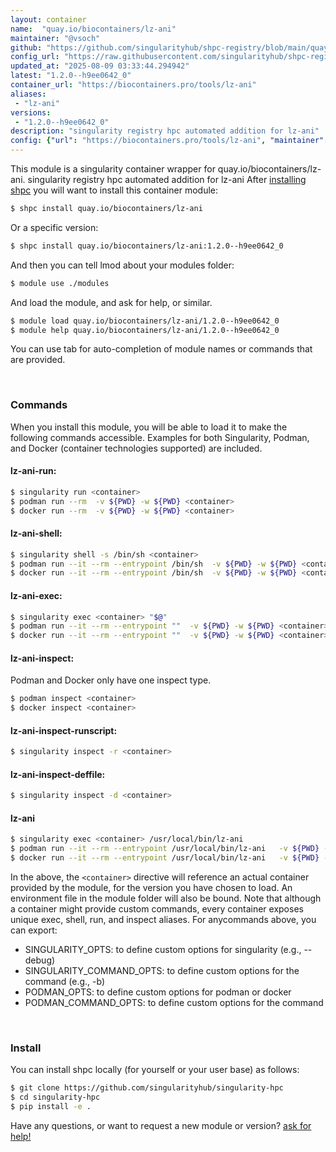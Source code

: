 ```yaml
---
layout: container
name:  "quay.io/biocontainers/lz-ani"
maintainer: "@vsoch"
github: "https://github.com/singularityhub/shpc-registry/blob/main/quay.io/biocontainers/lz-ani/container.yaml"
config_url: "https://raw.githubusercontent.com/singularityhub/shpc-registry/main/quay.io/biocontainers/lz-ani/container.yaml"
updated_at: "2025-08-09 03:33:44.294942"
latest: "1.2.0--h9ee0642_0"
container_url: "https://biocontainers.pro/tools/lz-ani"
aliases:
 - "lz-ani"
versions:
 - "1.2.0--h9ee0642_0"
description: "singularity registry hpc automated addition for lz-ani"
config: {"url": "https://biocontainers.pro/tools/lz-ani", "maintainer": "@vsoch", "description": "singularity registry hpc automated addition for lz-ani", "latest": {"1.2.0--h9ee0642_0": "sha256:e771c92ff432f9e4255cfb4d6c1c926f8918a2b66d278cc606779e15022bff13"}, "tags": {"1.2.0--h9ee0642_0": "sha256:e771c92ff432f9e4255cfb4d6c1c926f8918a2b66d278cc606779e15022bff13"}, "docker": "quay.io/biocontainers/lz-ani", "aliases": {"lz-ani": "/usr/local/bin/lz-ani"}}
---
```


This module is a singularity container wrapper for quay.io/biocontainers/lz-ani.
singularity registry hpc automated addition for lz-ani
After [installing shpc](#install) you will want to install this container module:


```bash
$ shpc install quay.io/biocontainers/lz-ani
```

Or a specific version:

```bash
$ shpc install quay.io/biocontainers/lz-ani:1.2.0--h9ee0642_0
```

And then you can tell lmod about your modules folder:

```bash
$ module use ./modules
```

And load the module, and ask for help, or similar.

```bash
$ module load quay.io/biocontainers/lz-ani/1.2.0--h9ee0642_0
$ module help quay.io/biocontainers/lz-ani/1.2.0--h9ee0642_0
```

You can use tab for auto-completion of module names or commands that are provided.

<br>

### Commands

When you install this module, you will be able to load it to make the following commands accessible.
Examples for both Singularity, Podman, and Docker (container technologies supported) are included.

#### lz-ani-run:

```bash
$ singularity run <container>
$ podman run --rm  -v ${PWD} -w ${PWD} <container>
$ docker run --rm  -v ${PWD} -w ${PWD} <container>
```

#### lz-ani-shell:

```bash
$ singularity shell -s /bin/sh <container>
$ podman run --it --rm --entrypoint /bin/sh  -v ${PWD} -w ${PWD} <container>
$ docker run --it --rm --entrypoint /bin/sh  -v ${PWD} -w ${PWD} <container>
```

#### lz-ani-exec:

```bash
$ singularity exec <container> "$@"
$ podman run --it --rm --entrypoint ""  -v ${PWD} -w ${PWD} <container> "$@"
$ docker run --it --rm --entrypoint ""  -v ${PWD} -w ${PWD} <container> "$@"
```

#### lz-ani-inspect:

Podman and Docker only have one inspect type.

```bash
$ podman inspect <container>
$ docker inspect <container>
```

#### lz-ani-inspect-runscript:

```bash
$ singularity inspect -r <container>
```

#### lz-ani-inspect-deffile:

```bash
$ singularity inspect -d <container>
```


#### lz-ani

```bash
$ singularity exec <container> /usr/local/bin/lz-ani
$ podman run --it --rm --entrypoint /usr/local/bin/lz-ani   -v ${PWD} -w ${PWD} <container> -c " $@"
$ docker run --it --rm --entrypoint /usr/local/bin/lz-ani   -v ${PWD} -w ${PWD} <container> -c " $@"
```



In the above, the `<container>` directive will reference an actual container provided
by the module, for the version you have chosen to load. An environment file in the
module folder will also be bound. Note that although a container
might provide custom commands, every container exposes unique exec, shell, run, and
inspect aliases. For anycommands above, you can export:

 - SINGULARITY_OPTS: to define custom options for singularity (e.g., --debug)
 - SINGULARITY_COMMAND_OPTS: to define custom options for the command (e.g., -b)
 - PODMAN_OPTS: to define custom options for podman or docker
 - PODMAN_COMMAND_OPTS: to define custom options for the command

<br>

### Install

You can install shpc locally (for yourself or your user base) as follows:

```bash
$ git clone https://github.com/singularityhub/singularity-hpc
$ cd singularity-hpc
$ pip install -e .
```

Have any questions, or want to request a new module or version? [ask for help!](https://github.com/singularityhub/singularity-hpc/issues)